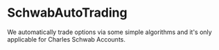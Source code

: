 # SchwabAutoTrading
We automatically trade options via some simple algorithms and it's only applicable for Charles Schwab Accounts. 
